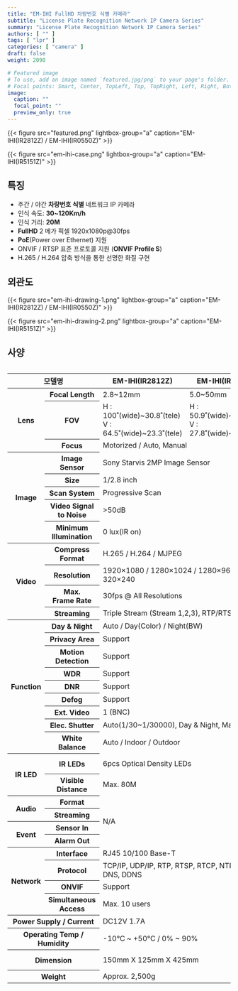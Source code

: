 ```yaml
---
title: "EM-IHI FullHD 차량번호 식별 카메라"
subtitle: "License Plate Recognition Network IP Camera Series"
summary: "License Plate Recognition Network IP Camera Series"
authors: [ "" ]
tags: [ "lpr" ]
categories: [ "camera" ]
draft: false
weight: 2090

# Featured image
# To use, add an image named `featured.jpg/png` to your page's folder.
# Focal points: Smart, Center, TopLeft, Top, TopRight, Left, Right, BottomLeft, Bottom, BottomRight.
image:
  caption: ""
  focal_point: ""
  preview_only: true
---
```


<div class="container">
<div class="row justify-content-center align-items-end">
<div class="col-sm-6">

{{< figure src="featured.png" lightbox-group="a" caption="EM-IHI(IR2812Z) / EM-IHI(IR0550Z)" >}}

</div>
<div class="col-sm-6">

{{< figure src="em-ihi-case.png" lightbox-group="a" caption="EM-IHI(IR5151Z)" >}}

</div>
</div>
</div>

## 특징

- 주간 / 야간 **차량번호 식별** 네트워크 IP 카메라
- 인식 속도: **30~120Km/h**
- 인식 거리: **20M**
- **FullHD** 2 메가 픽셀 1920x1080p@30fps
- **PoE**(Power over Ethernet) 지원
- ONVIF / RTSP 표준 프로토콜 지원 (**ONVIF Profile S**)
- H.265 / H.264 압축 방식을 통한 선명한 화질 구현

## 외관도

<div class="container">
<div class="row justify-content-center align-items-end">
<div class="col-sm-5">

{{< figure src="em-ihi-drawing-1.png" lightbox-group="a" caption="EM-IHI(IR2812Z) / EM-IHI(IR0550Z)" >}}

</div>
<div class="col-sm-7">

{{< figure src="em-ihi-drawing-2.png" lightbox-group="a" caption="EM-IHI(IR5151Z)" >}}

</div>
</div>
</div>

## 사양

<div style="overflow-x: auto">
<table class="spec">
<thead>
<tr>
<th colspan="2">모델명</th>
<th>EM-IHI(IR2812Z)</th>
<th>EM-IHI(IR0550Z)</th>
<th>EM-IHI(IR5151Z)</th>
</tr>
</thead>
<tbody>
<tr>
<th rowspan="3">Lens</th>
<th>Focal Length</th>
<td>2.8~12mm</td>
<td>5.0~50mm</td>
<td>5.1~51mm</td>
</tr>
<tr>
<th>FOV</th>
<td>H : 100˚(wide)~30.8˚(tele)<br>V : 64.5˚(wide)~23.3˚(tele)</td>
<td>H : 50.9˚(wide)~7.6˚(tele)<br>V : 27.8˚(wide)~4.3˚(tele)</td>
<td>H : 54˚(wide)~4.9˚(tele)<br>V : 31˚(wide)~4˚(tele)</td>
</tr>
<tr>
<th>Focus</th>
<td colspan="3">Motorized / Auto, Manual</td>
</tr>
<tr>
<th rowspan="5">Image</th>
<th>Image Sensor</th>
<td colspan="2">Sony Starvis 2MP Image Sensor</td>
<td>Panasonic CMOS Image Sensor</td>
</tr>
<tr>
<th>Size</th>
<td colspan="2">1/2.8 inch</td>
<td>1/3 inch</td>
</tr>
<tr>
<th>Scan System</th>
<td colspan="3">Progressive Scan</td>
</tr>
<tr>
<th>Video Signal<br>to Noise</th>
<td colspan="3">&gt;50dB</td>
</tr>
<tr>
<th>Minimum<br>Illumination</th>
<td colspan="3">0 lux(IR on)</td>
</tr>
<tr>
<th rowspan="4">Video</th>
<th>Compress<br>Format</th>
<td colspan="3">H.265 / H.264 / MJPEG</td>
</tr>
<tr>
<th>Resolution</th>
<td colspan="3">1920×1080 / 1280×1024 / 1280×960 / 1280×720 / 640×480 / 320×240</td>
</tr>
<tr>
<th>Max.<br>Frame Rate</th>
<td colspan="3">30fps @ All Resolutions</td>
</tr>
<tr>
<th>Streaming</th>
<td colspan="3">Triple Stream (Stream 1,2,3), RTP/RTSP, UnicastRTP, Multicast RTP</td>
</tr>
<tr>
<th rowspan="9">Function</th>
<th>Day & Night</th>
<td colspan="3">Auto / Day(Color) / Night(BW)</td>
</tr>
<tr>
<th>Privacy Area</th>
<td colspan="3">Support</td>
</tr>
<tr>
<th>Motion<br>Detection</th>
<td colspan="3">Support</td>
</tr>
<tr>
<th>WDR</th>
<td colspan="3">Support</td>
</tr>
<tr>
<th>DNR</th>
<td colspan="3">Support</td>
</tr>
<tr>
<th>Defog</th>
<td colspan="3">Support</td>
</tr>
<tr>
<th>Ext. Video</th>
<td colspan="3">1 (BNC)</td>
</tr>
<tr>
<th>Elec. Shutter</th>
<td colspan="3">Auto(1/30~1/30000), Day &amp; Night, Manual</td>
</tr>
<tr>
<th>White Balance</th>
<td colspan="3">Auto / Indoor / Outdoor</td>
</tr>
<tr>
<th rowspan="2">IR LED</th>
<th>IR LEDs</th>
<td colspan="2">6pcs Optical Density LEDs</td>
<td>8pcs High Power LEDs</td>
</tr>
<tr>
<th>Visible<br>Distance</th>
<td colspan="2">Max. 80M</td>
<td colspan="2">Max. 120M</td>
</tr>
<tr>
<th rowspan="2">Audio</th>
<th>Format</th>
<td colspan="2" rowspan="4">N/A</td>
<td>G.711 u-law</td>
</tr>
<tr>
<th>Streaming</th>
<td>Two way</td>
</tr>
<tr>
<th rowspan="2">Event</th>
<th>Sensor In</th>
<td>1 port</td>
</tr>
<tr>
<th>Alarm Out</th>
<td>1 port</td>
</tr>
<tr>
<th rowspan="4">Network</th>
<th>Interface</th>
<td colspan="3">RJ45 10/100 Base-T</td>
</tr>
<tr>
<th>Protocol</th>
<td colspan="3">TCP/IP, UDP/IP, RTP, RTSP, RTCP, NTP, HTTP, DHCP, FTP, SMTP, DNS, DDNS</td>
</tr>
<tr>
<th>ONVIF</th>
<td colspan="3">Support</td>
</tr>
<tr>
<th>Simultaneous<br>Access</th>
<td colspan="3">Max. 10 users</td>
</tr>
<tr>
<th colspan="2">Power Supply / Current</th>
<td colspan="2">DC12V 1.7A</td>
<td>DC12V 3A</td>
</tr>
<tr>
<th colspan="2">Operating Temp / Humidity</th>
<td colspan="3">-10℃ ~ +50℃ / 0% ~ 90%</td>
</tr>
<tr>
<th colspan="2">Dimension</th>
<td colspan="2">150mm X 125mm X 425mm</td>
<td>185mm X 140mm X 401mm</td>
</tr>
<tr>
<th colspan="2">Weight</th>
<td colspan="2">Approx. 2,500g</td>
<td>Approx. 3,000g</td>
</tr>
</tbody>
</table>
</div>
